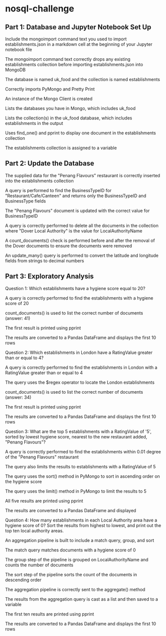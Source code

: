 # nosql-challenge


## Part 1: Database and Jupyter Notebook Set Up 

Include the mongoimport command text you used to import establishments.json in a markdown cell at the beginning of your Jupyter notebook file 

The mongoimport command text correctly drops any existing establishments collection before importing establishments.json into MongoDB 

The database is named uk_food and the collection is named establishments 

Correctly imports PyMongo and Pretty Print 

An instance of the Mongo Client is created 

Lists the databases you have in Mongo, which includes uk_food 

Lists the collection(s) in the uk_food database, which includes establishments in the output 

Uses find_one() and pprint to display one document in the establishments collection 

The establishments collection is assigned to a variable 

## Part 2: Update the Database 

The supplied data for the "Penang Flavours" restaurant is correctly inserted into the establishments collection 

A query is performed to find the BusinessTypeID for "Restaurant/Cafe/Canteen" and returns only the BusinessTypeID and BusinessType fields 

The "Penang Flavours" document is updated with the correct value for BusinessTypeID 

A query is correctly performed to delete all the documents in the collection where "Dover Local Authority" is the value for LocalAuthorityName 

A count_documents() check is performed before and after the removal of the Dover documents to ensure the documents were removed

An update_many() query is performed to convert the latitude and longitude fields from strings to decimal numbers

## Part 3: Exploratory Analysis 

Question 1: Which establishments have a hygiene score equal to 20?

A query is correctly performed to find the establishments with a hygiene score of 20 

count_documents() is used to list the correct number of documents (answer: 41) 

The first result is printed using pprint 

The results are converted to a Pandas DataFrame and displays the first 10 rows 

Question 2: Which establishments in London have a RatingValue greater than or equal to 4?

A query is correctly performed to find the establishments in London with a RatingValue greater than or equal to 4

The query uses the $regex operator to locate the London establishments 

count_documents() is used to list the correct number of documents (answer: 34) 

The first result is printed using pprint 

The results are converted to a Pandas DataFrame and displays the first 10 rows 

Question 3: What are the top 5 establishments with a RatingValue of '5', sorted by lowest hygiene score, nearest to the new restaurant added, "Penang Flavours"? 

A query is correctly performed to find the establishments within 0.01 degree of the "Penang Flavours" restaurant

The query also limits the results to establishments with a RatingValue of 5 

The query uses the sort() method in PyMongo to sort in ascending order on the hygiene score 

The query uses the limit() method in PyMongo to limit the results to 5 

All five results are printed using pprint 

The results are converted to a Pandas DataFrame and displayed 

Question 4: How many establishments in each Local Authority area have a hygiene score of 0? Sort the results from highest to lowest, and print out the top ten local authority areas. 

An aggregation pipeline is built to include a match query, group, and sort 

The match query matches documents with a hygiene score of 0 

The group step of the pipeline is grouped on LocalAuthorityName and counts the number of documents

The sort step of the pipeline sorts the count of the documents in descending order 

The aggregation pipeline is correctly sent to the aggregate() method 

The results from the aggregation query is cast as a list and then saved to a variable 

The first ten results are printed using pprint 

The results are converted to a Pandas DataFrame and displays the first 10 rows 